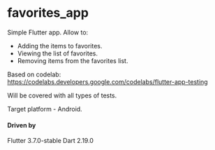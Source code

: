 # favorites_app

Simple Flutter app.
Allow to:
- Adding the items to favorites.
- Viewing the list of favorites.
- Removing items from the favorites list.

Based on codelab: https://codelabs.developers.google.com/codelabs/flutter-app-testing

Will be covered with all types of tests.

Target platform - Android.

#### Driven by
Flutter 3.7.0-stable
Dart 2.19.0

